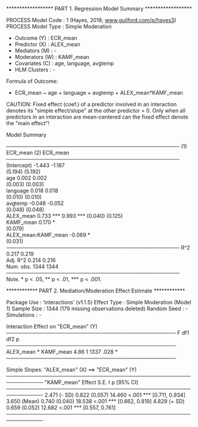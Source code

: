 
****************** PART 1. Regression Model Summary ******************

PROCESS Model Code : 1 (Hayes, 2018; www.guilford.com/p/hayes3)
PROCESS Model Type : Simple Moderation
-    Outcome (Y) : ECR_mean
-  Predictor (X) : ALEX_mean
-  Mediators (M) : -
- Moderators (W) : KAMF_mean
- Covariates (C) : age, language, avgtemp
-   HLM Clusters : -

Formula of Outcome:
-    ECR_mean ~ age + language + avgtemp + ALEX_mean*KAMF_mean

CAUTION:
  Fixed effect (coef.) of a predictor involved in an interaction
  denotes its "simple effect/slope" at the other predictor = 0.
  Only when all predictors in an interaction are mean-centered
  can the fixed effect denote the "main effect"!
  
Model Summary

───────────────────────────────────────────────
                     (1) ECR_mean  (2) ECR_mean
───────────────────────────────────────────────
(Intercept)            -1.443        -1.187    
                       (5.194)       (5.192)   
age                     0.002         0.002    
                       (0.003)       (0.003)   
language                0.018         0.018    
                       (0.010)       (0.010)   
avgtemp                -0.048        -0.052    
                       (0.048)       (0.048)   
ALEX_mean               0.733 ***     0.993 ***
                       (0.040)       (0.125)   
KAMF_mean                             0.170 *  
                                     (0.079)   
ALEX_mean:KAMF_mean                  -0.069 *  
                                     (0.031)   
───────────────────────────────────────────────
R^2                     0.217         0.219    
Adj. R^2                0.214         0.216    
Num. obs.            1344          1344        
───────────────────────────────────────────────
Note. * p < .05, ** p < .01, *** p < .001.

************ PART 2. Mediation/Moderation Effect Estimate ************

Package Use : ‘interactions’ (v1.1.5)
Effect Type : Simple Moderation (Model 1)
Sample Size : 1344 (179 missing observations deleted)
Random Seed : -
Simulations : -

Interaction Effect on "ECR_mean" (Y)
──────────────────────────────────────────────
                          F df1  df2     p    
──────────────────────────────────────────────
ALEX_mean * KAMF_mean  4.86   1 1337  .028 *  
──────────────────────────────────────────────

Simple Slopes: "ALEX_mean" (X) ==> "ECR_mean" (Y)
────────────────────────────────────────────────────────────
 "KAMF_mean"  Effect    S.E.      t     p           [95% CI]
────────────────────────────────────────────────────────────
 2.471 (- SD)  0.822 (0.057) 14.460 <.001 *** [0.711, 0.934]
 3.650 (Mean)  0.740 (0.040) 18.538 <.001 *** [0.662, 0.819]
 4.829 (+ SD)  0.659 (0.052) 12.682 <.001 *** [0.557, 0.761]
────────────────────────────────────────────────────────────

